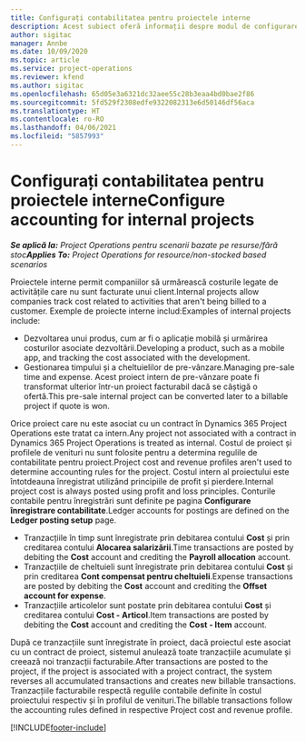 ```yaml
---
title: Configurați contabilitatea pentru proiectele interne
description: Acest subiect oferă informații despre modul de configurare a practicilor contabile pentru proiecte interne în Project Operations.
author: sigitac
manager: Annbe
ms.date: 10/09/2020
ms.topic: article
ms.service: project-operations
ms.reviewer: kfend
ms.author: sigitac
ms.openlocfilehash: 65d05e3a6321dc32aee55c28b3eaa4bd0bae2f86
ms.sourcegitcommit: 5fd529f2308edfe9322082313e6d50146df56aca
ms.translationtype: HT
ms.contentlocale: ro-RO
ms.lasthandoff: 04/06/2021
ms.locfileid: "5857993"
---
```

# <a name="configure-accounting-for-internal-projects"></a><span data-ttu-id="f02f5-103">Configurați contabilitatea pentru proiectele interne</span><span class="sxs-lookup"><span data-stu-id="f02f5-103">Configure accounting for internal projects</span></span>

<span data-ttu-id="f02f5-104">_**Se aplică la:** Project Operations pentru scenarii bazate pe resurse/fără stoc_</span><span class="sxs-lookup"><span data-stu-id="f02f5-104">_**Applies To:** Project Operations for resource/non-stocked based scenarios_</span></span>

<span data-ttu-id="f02f5-105">Proiectele interne permit companiilor să urmărească costurile legate de activitățile care nu sunt facturate unui client.</span><span class="sxs-lookup"><span data-stu-id="f02f5-105">Internal projects allow companies track cost related to activities that aren't being billed to a customer.</span></span> <span data-ttu-id="f02f5-106">Exemple de proiecte interne includ:</span><span class="sxs-lookup"><span data-stu-id="f02f5-106">Examples of internal projects include:</span></span>

- <span data-ttu-id="f02f5-107">Dezvoltarea unui produs, cum ar fi o aplicație mobilă și urmărirea costurilor asociate dezvoltării.</span><span class="sxs-lookup"><span data-stu-id="f02f5-107">Developing a product, such as a mobile app, and tracking the cost associated with the development.</span></span>
- <span data-ttu-id="f02f5-108">Gestionarea timpului și a cheltuielilor de pre-vânzare.</span><span class="sxs-lookup"><span data-stu-id="f02f5-108">Managing pre-sale time and expense.</span></span> <span data-ttu-id="f02f5-109">Acest proiect intern de pre-vânzare poate fi transformat ulterior într-un proiect facturabil dacă se câștigă o ofertă.</span><span class="sxs-lookup"><span data-stu-id="f02f5-109">This pre-sale internal project can be converted later to a billable project if quote is won.</span></span>

<span data-ttu-id="f02f5-110">Orice proiect care nu este asociat cu un contract în Dynamics 365 Project Operations este tratat ca intern.</span><span class="sxs-lookup"><span data-stu-id="f02f5-110">Any project not associated with a contract in Dynamics 365 Project Operations is treated as internal.</span></span> <span data-ttu-id="f02f5-111">Costul de proiect și profilele de venituri nu sunt folosite pentru a determina regulile de contabilitate pentru proiect.</span><span class="sxs-lookup"><span data-stu-id="f02f5-111">Project cost and revenue profiles aren't used to determine accounting rules for the project.</span></span> <span data-ttu-id="f02f5-112">Costul intern al proiectului este întotdeauna înregistrat utilizând principiile de profit și pierdere.</span><span class="sxs-lookup"><span data-stu-id="f02f5-112">Internal project cost is always posted using profit and loss principles.</span></span> <span data-ttu-id="f02f5-113">Conturile contabile pentru înregistrări sunt definite pe pagina **Configurare înregistrare contabilitate**.</span><span class="sxs-lookup"><span data-stu-id="f02f5-113">Ledger accounts for postings are defined on the **Ledger posting setup** page.</span></span>

- <span data-ttu-id="f02f5-114">Tranzacțiile în timp sunt înregistrate prin debitarea contului **Cost** și prin creditarea contului **Alocarea salarizării**.</span><span class="sxs-lookup"><span data-stu-id="f02f5-114">Time transactions are posted by debiting the **Cost** account and crediting the **Payroll allocation** account.</span></span>
- <span data-ttu-id="f02f5-115">Tranzacțiile de cheltuieli sunt înregistrate prin debitarea contului **Cost** și prin creditarea **Cont compensat pentru cheltuieli**.</span><span class="sxs-lookup"><span data-stu-id="f02f5-115">Expense transactions are posted by debiting the **Cost** account and crediting the **Offset account for expense**.</span></span>
- <span data-ttu-id="f02f5-116">Tranzacțiile articolelor sunt postate prin debitarea contului **Cost** și creditarea contului **Cost - Articol**.</span><span class="sxs-lookup"><span data-stu-id="f02f5-116">Item transactions are posted by debiting the **Cost** account and crediting the **Cost - Item** account.</span></span>

<span data-ttu-id="f02f5-117">După ce tranzacțiile sunt înregistrate în proiect, dacă proiectul este asociat cu un contract de proiect, sistemul anulează toate tranzacțiile acumulate și creează noi tranzacții facturabile.</span><span class="sxs-lookup"><span data-stu-id="f02f5-117">After transactions are posted to the project, if the project is associated with a project contract, the system reverses all accumulated transactions and creates new billable transactions.</span></span> <span data-ttu-id="f02f5-118">Tranzacțiile facturabile respectă regulile contabile definite în costul proiectului respectiv și în profilul de venituri.</span><span class="sxs-lookup"><span data-stu-id="f02f5-118">The billable transactions follow the accounting rules defined in respective Project cost and revenue profile.</span></span>




[!INCLUDE[footer-include](../includes/footer-banner.md)]
